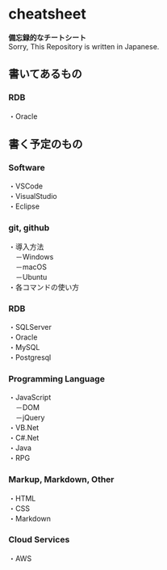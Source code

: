 # cheatsheet
**備忘録的なチートシート**  
Sorry, This Repository is written in Japanese.  

## 書いてあるもの
### **RDB**  
・Oracle  

## 書く予定のもの
### **Software** 
・VSCode  
・VisualStudio  
・Eclipse  
### **git, github**
・導入方法  
　－Windows  
　－macOS  
　－Ubuntu  
・各コマンドの使い方  
### **RDB** 
・SQLServer  
・Oracle  
・MySQL  
・Postgresql  
### **Programming Language** 
・JavaScript  
　－DOM  
　－jQuery  
・VB.Net  
・C#.Net  
・Java  
・RPG  
### **Markup, Markdown, Other** 
・HTML  
・CSS  
・Markdown  
### **Cloud Services** 
・AWS  